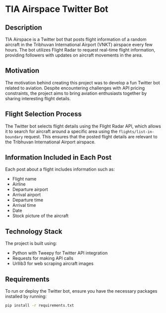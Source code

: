 # TIA Airspace Twitter Bot

## Description
TIA Airspace is a Twitter bot that posts flight information of a random aircraft in the Tribhuvan International Airport (VNKT) airspace every few hours. The bot utilizes Flight Radar to request real-time flight information, providing followers with updates on aircraft movements in the area.

## Motivation
The motivation behind creating this project was to develop a fun Twitter bot related to aviation. Despite encountering challenges with API pricing constraints, the project aims to bring aviation enthusiasts together by sharing interesting flight details.

## Flight Selection Process
The Twitter bot selects flight details using the Flight Radar API, which allows it to search for aircraft around a specific area using the `flights/list-in-boundary` request. This ensures that the posted flight details are relevant to the Tribhuvan International Airport airspace.

## Information Included in Each Post
Each post about a flight includes information such as:
- Flight name
- Airline
- Departure airport
- Arrival airport
- Departure time
- Arrival time
- Date
- Stock picture of the aircraft

## Technology Stack
The project is built using:
- Python with Tweepy for Twitter API integration
- Requests for making API calls
- Urllib3 for web scraping aircraft images

## Requirements
To run or deploy the Twitter bot, ensure you have the necessary packages installed by running:
```bash
pip install -r requirements.txt
